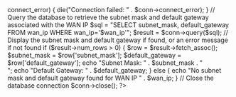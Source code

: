 <?php
// Retrieve the user's WAN IP from the form
$wan_ip = $_POST['wan_ip'];

// Connect to your database (replace with your own credentials)
$servername = "localhost";
$username = "root";
$password = "";
$dbname = "wantele";

$conn = new mysqli($servername, $username, $password, $dbname);

// Check connection
if ($conn->connect_error) {
    die("Connection failed: " . $conn->connect_error);
}

// Query the database to retrieve the subnet mask and default gateway associated with the WAN IP
$sql = "SELECT subnet_mask, default_gateway FROM wan_ip WHERE wan_ip='$wan_ip'";
$result = $conn->query($sql);

// Display the subnet mask and default gateway if found, or an error message if not found
if ($result->num_rows > 0) {
    $row = $result->fetch_assoc();
    $subnet_mask = $row['subnet_mask'];
    $default_gateway = $row['default_gateway'];
    echo "Subnet Mask: " . $subnet_mask . "<br>";
    echo "Default Gateway: " . $default_gateway;
} else {
    echo "No subnet mask and default gateway found for WAN IP " . $wan_ip;
}

// Close the database connection
$conn->close();
?>

